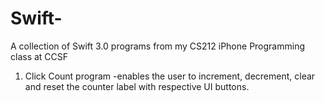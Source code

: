 # Swift-
A collection of Swift 3.0 programs from my CS212 iPhone Programming class at CCSF

1) Click Count program 
-enables the user to increment, decrement, clear and reset the counter label with respective UI buttons.
